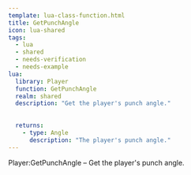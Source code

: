 ```yaml
---
template: lua-class-function.html
title: GetPunchAngle
icon: lua-shared
tags:
  - lua
  - shared
  - needs-verification
  - needs-example
lua:
  library: Player
  function: GetPunchAngle
  realm: shared
  description: "Get the player's punch angle."
  
  
  returns:
    - type: Angle
      description: "The player's punch angle."
---
```


<div class="lua__search__keywords">
Player:GetPunchAngle &#x2013; Get the player's punch angle.
</div>
